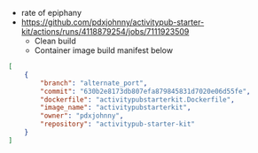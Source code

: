 - rate of epiphany
- https://github.com/pdxjohnny/activitypub-starter-kit/actions/runs/4118879254/jobs/7111923509
  - Clean build
  - Container image build manifest below

```json
[
    {
        "branch": "alternate_port",
        "commit": "630b2e8173db807efa879845831d7020e06d55fe",
        "dockerfile": "activitypubstarterkit.Dockerfile",
        "image_name": "activitypubstarterkit",
        "owner": "pdxjohnny",
        "repository": "activitypub-starter-kit"
    }
]
```
